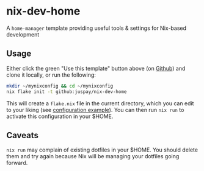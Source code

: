 # nix-dev-home

A `home-manager` template providing useful tools &amp; settings for Nix-based development

## Usage

Either click the green "Use this template" button above (on [Github](https://github.com/juspay/nix-dev-home)) and clone it locally, or run the following:

```sh
mkdir ~/mynixconfig && cd ~/mynixconfig
nix flake init -t github:juspay/nix-dev-home
```

This will create a `flake.nix` file in the current directory, which you can edit to your liking (see [configuration example](https://nix-community.github.io/home-manager/index.html#sec-usage-configuration)). You can then run `nix run` to activate this configuration in your $HOME.

## Caveats

`nix run` may complain of existing dotfiles in your $HOME. You should delete them and try again because Nix will be managing your dotfiles going forward.